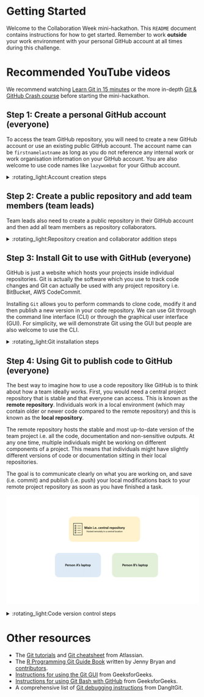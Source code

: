 # Getting Started    
Welcome to the Collaboration Week mini-hackathon. This `README` document contains instructions for how to get started. Remember to work **outside** your work environment with your personal GitHub account at all times during this challenge. 

# Recommended YouTube videos  
We recommend watching [Learn Git in 15 minutes](https://www.youtube.com/watch?v=USjZcfj8yxE) or the more in-depth [Git & GitHub Crash course](https://www.youtube.com/watch?v=RGOj5yH7evk) before starting the mini-hackathon.   

## Step 1: Create a personal GitHub account (everyone)  
To access the team GitHub repository, you will need to create a new GitHub account or use an existing public GitHub account. The account name can be `firstnamelastname` as long as you do not reference any internal work or work organisation information on your GitHub account. You are also welcome to use code names like `lazywombat` for your Github account.     

<details><summary>:rotating_light:Account creation steps</summary>  
<p>   

1. Navigate to [https://github.com/](https://github.com/) and enter your **non-work** email address to sign up for a GitHub account.   

    <img src="./figures/github_webpage.png" width="500px"><br>   

2. This takes you to the next prompt where you are asked to create a password and GitHub username. You can type `n` to avoid receiving GitHub announcements through email.   

    <img src="./figures/github_account_creation.png" width="500px"><br>    

3. Verify your account through your nominated non-work email address.   

4. Sign up to a **free** GitHub account i.e. student account for use with 5 - 10 members. You can leave all other GitHub features unticked.   

5. Congratulations! You have now logged into your personal GitHub account. Send your username to your team lead. Your account will look relatively empty at first, like the example below.  

    <img src="./figures/github_account_view.png" width="500px"><br>  

</p>  
</details>  


## Step 2: Create a public repository and add team members (team leads)  
Team leads also need to create a public repository in their GitHub account and then add all team members as repository collaborators.  

<details><summary>:rotating_light:Repository creation and collaborator addition steps</summary>  
<p>  

1. Log into your GitHub account and navigate to [https://github.com/new](https://github.com/new) to create a new repository (you can also click `+` -> `New repository` to access this from the top right hand corner inside GitHub). A repository can be thought of as a contained space to store all the code, documentation and analytical outputs produced by your project.  

2. Choose a name for your new team repository. Select the **public** repository and tick to add a README file. You can ignore the `Add .gitignore` and `Choose a license` options. Click `Create repository`.    

    <img src="./figures/create_repository.png" width="500px"><br>  

3. Navigate to your new repository via the main page (you can also access your main page at `www.github.com/yourusername`). Click on your new repository and navigate to the `Settings` tab in the bar under your repository name. Click the `Collaborators` tab and then click on the green box `Add people`. Search for your team members and then click `Add user to this repository`. Repeat this step for all your team members.   

    <img src="./figures/add_collaborators.png" width="500px"><br>  

4. An email notification should be sent to your team member. Ask your team member to open the invite and accept the collaborator request. Your team member should now be able to commit and push code to your team repository.   

    <img src="./figures/collaborator_invite.png" width="500px"><br>  

</p>
</details>

## Step 3: Install Git to use with GitHub (everyone)
GitHub is just a website which hosts your projects inside individual repositories. Git is actually the software which you use to track code changes and Git can actually be used with any project repository i.e. BitBucket, AWS CodeCommit.   

Installing `Git` allows you to perform commands to clone code, modify it and then publish a new version in your code repository. We can use Git through the command line interface (CLI) or through the graphical user interface (GUI). For simplicity, we will demonstrate Git using the GUI but people are also welcome to use the CLI.     

<details><summary>:rotating_light:Git installation steps</summary>  
<p>  

1. Git is installed by default on Mac and Linux machines. Search through your applications to check whether you already have Git installed. To install Git on your non-work laptop or computer, navigate to [https://git-scm.com/downloads](https://git-scm.com/downloads) and select your operating system.    

    <img src="./figures/git_webpage.png" width="500px"><br>  

2. For Windows users, click on `Click here to download` and then open the downloaded file (which will be called something like `Git-2.37.1-64-bit`). Proceed by allowing the program to make changes to your computer.    

    <img src="./figures/download_git_from_windows.png" width="500px"><br>   

3. An installation prompt should appear. Click through `Next` and leave the default component selection unchanged (i.e. install both Git Bash and Git GUI). If you have a code editor i.e. Visual Studio Code, select that as your default editor. If not, you can still select Notepad as a basic code/text editor. Keep the default settings and click through `Next` until the installation takes place.   

    <img src="./figures/git_installation_process.png" width="500px"><br>  
    <img src="./figures/git_installation_process_2.png" width="500px"><br>   

4. Click `Finish` to exit the Git Setup prompt.  

    <img src="./figures/git_installation_process_3.png" width="500px"><br>  

5. Congratulations! You have now installed Git in your non-work environment. You should now be able to access the Git GUI via the search bar.  

    <img src="./figures/git_gui_search.png" width="500px"><br>  

</p>
</details>

## Step 4: Using Git to publish code to GitHub (everyone)  
The best way to imagine how to use a code repository like GitHub is to think about how a team ideally works. First, you would need a central project repository that is stable and that everyone can access. This is known as the **remote repository**. Individuals work in a local environment (which may contain older or newer code compared to the remote repository) and this is known as the **local repository**.   

The remote repository hosts the stable and most up-to-date version of the team project i.e. all the code, documentation and non-sensitive outputs. At any one time, multiple individuals might be working on different components of a project. This means that individuals might have slightly different versions of code or documentation sitting in their local repositories.  

The goal is to communicate clearly on what you are working on, and save (i.e. commit) and publish (i.e. push) your local modifications back to your remote project repository as soon as you have finished a task.  

![](./figures/git_usage_summary.gif)   

<details><summary>:rotating_light:Code version control steps</summary>  
<p>  

### Clone your remote repository  
1. Navigate to the GitHub repository that your team lead has created. Click on the green `Code` button and copy the HTTPS link for your repository. We would like to create a clone of this remote repository in our local environment via the copied HTTPS link.  

    <img src="./figures/repo_clone_link.png" width="500px"><br>   

2. Open the Git GUI and click `Clone existing repository`. This takes you to a window where you can enter your copied HTTPS link as the source location, and a new local working directory as your target location `C:/Users/username/Desktop/git_project/repository_name`. Click `Clone`.    

    <img src="./figures/git_gui_clone.png" width="500px"><br>   
    <img src="./figures/git_gui_clone_2.png" width="500px"><br>  

3. Congratulations! You now have a local version of your project repository. Your local repository will store the link to your remote GitHub repository automatically.  

### Create a separate local repository branch  
It is always a good habit to work on a branch which is separate to your main branch. This prevents you from accidentally overwriting your team's remote project repository without someone else to peer review your changes. 

<img src="./figures/remote_repository_branches.png" width="500px"><br>    

1. In your newly cloned local repository, navigate to `Branch` -> `Create...` to create a new branch. Name your branch something like `username_dev`.   

    <img src="./figures/git_branch.png" width="500px"><br>    

2. Click `Create` and you will automatically switch to working inside your new `username_dev` branch.   

### Add new code to your remote repository  
1. Navigate to your local working directory i.e. `C:/Users/user/git_repo/project` and start working on your project. Save all changes to your code or documents.  
2. To register your changes locally, first click `Rescan` to scan for local file updates. The bash equivalent of this is to type `git status`. Any new changes made in your local working directory will now appear under the `Unstaged Changes` window.   

    <img src="./figures/git_status.png" width="500px"><br>  

3. Add your new changes by clicking `Stage Changed`. The bash equivalent of this is to type `git add`. Added changes will now appear under the `Staged Changes` window.   

    <img src="./figures/git_add.png" width="500px"><br>  

4. Register a new code version change by writing a new commit message in the Git GUI textbox and then clicking `Commit`. The bash equivalent of this is to type `git commit`. This registers a safe version of your code changes locally, which then enables you to push your committed changes to your remote repository.   

    <img src="./figures/git_commit.png" width="500px"><br>  

5. To push your local changes back to the remote repository, click `Push`. **Remember to push from your `username_dev` branch to your remote repository**. The Git GUI will push to a newly created remote GitHub branch named `username_dev`. This allows you to create a remote copy of your own changes, which a team member can review before integration back into your team's remote repository `main` branch. The bash equivalent of this is to type `git push origin HEAD:username_dev`.    

    <img src="./figures/git_commit.png" width="500px"><br>  

### Code peer review  
Congratulations! Your local code changes have now been committed to your remote repository. But the work isn't over. Working in a team, we would ideally want to implement a final level of code peer review before changes are integrated into the main remote repository (i.e. stable project version).    

1. To review your newly pushed changes, navigate to your GitHub repository and look for your `username_dev`, which contains the new version of code changes that you introduced. The peer reviewer can now choose to integrate these changes by navigating to `Contribute` -> `Open pull request`.  

    <img src="./figures/git_pull_request.png" width="500px"><br>  

2. This takes you to a new page, where a comparison of the `username_dev` and `main` branches is performed to check that the `username_dev` code changes can be successfully merged into the remote repository `main` branch. Optional: write a message documenting that peer review has been conducted and click `Create pull request`.    

    <img src="./figures/git_pull_request_2.png" width="500px"><br>  


3. Click `Merge pull request` to complete your code merge with the remote repository `main` branch. You will be asked to confirm this decision again. Remember to delete the `username_dev` branch after your changes have been successfully merged, as you no longer need this branch i.e. this reduces branch clutter for the team. 

    <img src="./figures/git_pull_request_3.png" width="500px"><br>  

:tada:Congratulations! You have successfully added changes to your team's remote repository!    

### Update your local repository with your team member's new changes   
1. Imagine that your team member has made a new change to the remote repository `main` branch whilst you were working locally on your own changes. This happens all the time. To integrate your team member's new remote changes, click `Remote` -> `Fetch from` -> `origin` to fetch the latest copy of the team's remote repository and then click `Merge` -> `Local Merge...` to merge these changes to your local repository. The bash equivalent of these two steps is to type `git push`.  

    <img src="./figures/git_push.png" width="500px"><br>   

**Warning:** If your team member and you are working on the same code changes, you will receive a code conflict error message. You can handle code conflicts by choosing the version of code to accept and then merging the rest of the project together. Ask your team lead or a hackathon helper if you get stuck here.  

</p>
</details>  

<p>  

# Other resources   
+ The [Git tutorials](https://www.atlassian.com/git/tutorials/setting-up-a-repository) and [Git cheatsheet](https://www.atlassian.com/git/tutorials/atlassian-git-cheatsheet) from Atlassian.   
+ The [R Programming Git Guide Book](https://happygitwithr.com/) written by Jenny Bryan and [contributors](https://happygitwithr.com/contrib.html).   
+ [Instructions for using the Git GUI](https://www.geeksforgeeks.org/working-on-git-for-gui/) from GeeksforGeeks.    
+ [Instructions for using Git Bash with GitHub](https://www.geeksforgeeks.org/ultimate-guide-git-github/?ref=lbp) from GeeksforGeeks.   
+ A comprehensive list of [Git debugging instructions](https://dangitgit.com/en) from DangItGit.  